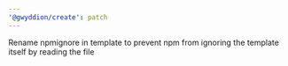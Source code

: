 ```yaml
---
'@gwyddion/create': patch
---
```


Rename npmignore in template to prevent npm from ignoring the template itself by reading the file
